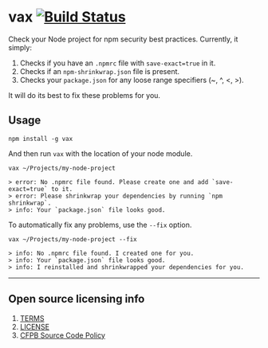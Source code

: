 # vax [![Build Status](https://travis-ci.org/cfpb/vax.svg?branch=master)](https://travis-ci.org/cfpb/vax)

Check your Node project for npm security best practices. Currently, it simply:

1. Checks if you have an `.npmrc` file with `save-exact=true` in it.
1. Checks if an `npm-shrinkwrap.json` file is present.
1. Checks your `package.json` for any loose range specifiers (~, ^, <, >).

It will do its best to fix these problems for you.

## Usage

```
npm install -g vax
```

And then run `vax` with the location of your node module.

```
vax ~/Projects/my-node-project

> error: No .npmrc file found. Please create one and add `save-exact=true` to it.
> error: Please shrinkwrap your dependencies by running `npm shrinkwrap`.
> info: Your `package.json` file looks good.
```

To automatically fix any problems, use the `--fix` option.

```
vax ~/Projects/my-node-project --fix

> info: No .npmrc file found. I created one for you.
> info: Your `package.json` file looks good.
> info: I reinstalled and shrinkwrapped your dependencies for you.
```

----

## Open source licensing info
1. [TERMS](TERMS.md)
2. [LICENSE](LICENSE)
3. [CFPB Source Code Policy](https://github.com/cfpb/source-code-policy/)
